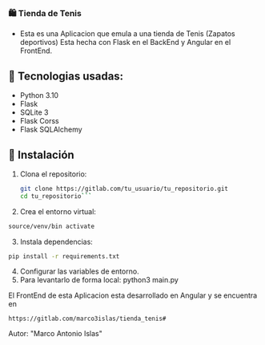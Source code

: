 ### 🛍️ Tienda de Tenis

* Esta es una Aplicacion que emula a una tienda de Tenis (Zapatos deportivos)
Esta hecha con Flask en el BackEnd y Angular en el FrontEnd.

## 🚀 Tecnologias usadas:
- Python 3.10
- Flask
- SQLite 3
- Flask Corss
- Flask SQLAlchemy

## 📂 Instalación
1. Clona el repositorio:
   ```bash
   git clone https://gitlab.com/tu_usuario/tu_repositorio.git
   cd tu_repositorio```

2. Crea el entorno virtual:
```bash
source/venv/bin activate
```
3. Instala dependencias:
```bash 
pip install -r requirements.txt
```
4. Configurar las variables de entorno.
5. Para levantarlo de forma local: python3 main.py

El FrontEnd de esta Aplicacion esta desarrollado en Angular y se encuentra en 
```url
https://gitlab.com/marco3islas/tienda_tenis#
```
Autor: "Marco Antonio Islas"
```
